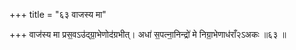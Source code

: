 +++
title = "६३ वाजस्य मा"

+++
वाज॑स्य मा प्रस॒वऽउ॑द्ग्रा॒भेणोद॑ग्रभीत्। अधा॑ स॒पत्ना॒निन्द्रो॑ मे निग्रा॒भेणाध॑राँ२ऽअकः ॥६३ ॥